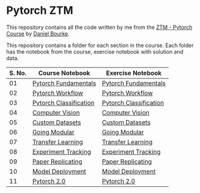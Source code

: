 # Pytorch ZTM

This repository contains all the code written by me from the [ZTM - Pytorch Course](https://www.udemy.com/course/pytorch-for-deep-learning/) by [Daniel Bourke](https://github.com/mrdbourke).

This repository contains a folder for each section in the course. Each folder has the notebook from the course, exercise notebook with solution and data.

| S. No. | Course Notebook                                                                                                                                 | Exercise Notebook                                                                                                                                     |
|--------|-------------------------------------------------------------------------------------------------------------------------------------------------|-------------------------------------------------------------------------------------------------------------------------------------------------------|
| 01     | [Pytorch Fundamentals](https://github.com/Adarsh0047/PyTorch-ZTM/blob/main/0.%20Pytorch%20Fundamentals/00_Pytorch_Fundamentals.ipynb)           | [Pytorch Fundamentals](https://github.com/Adarsh0047/PyTorch-ZTM/blob/main/0.%20Pytorch%20Fundamentals/00_pytorch_fundamentals_exercises.ipynb)       |
| 02     | [Pytorch Workflow](https://github.com/Adarsh0047/PyTorch-ZTM/blob/main/1.%20Pytorch%20Workflow/01_pytorch_workflow.ipynb)                       | [Pytorch Workflow](https://github.com/Adarsh0047/PyTorch-ZTM/blob/main/1.%20Pytorch%20Workflow/01_pytorch_workflow_exercises.ipynb)                   |
| 03     | [Pytorch Classification](https://github.com/Adarsh0047/PyTorch-ZTM/blob/main/2.%20Pytorch%20Classification/02_PyTorch_Classification.ipynb)     | [Pytorch Classification](https://github.com/Adarsh0047/PyTorch-ZTM/blob/main/2.%20Pytorch%20Classification/02_pytorch_classification_exercises.ipynb) |
| 04     | [Computer Vision](https://github.com/Adarsh0047/PyTorch-ZTM/blob/main/3.%20Computer%20Vision/03_Pytorch_Computer_Vision.ipynb)                  | [Computer Vision](https://github.com/Adarsh0047/PyTorch-ZTM/blob/main/3.%20Computer%20Vision/03_pytorch_computer_vision_exercises.ipynb)              |
| 05     | [Custom Datasets](https://github.com/Adarsh0047/PyTorch-ZTM/blob/main/4.%20Custom%20Datasets/04_Custom_Datasets.ipynb)                          | [Custom Datasets](https://github.com/Adarsh0047/PyTorch-ZTM/blob/main/4.%20Custom%20Datasets/04_pytorch_custom_datasets_exercises.ipynb)              |
| 06     | [Going Modular](https://github.com/Adarsh0047/PyTorch-ZTM/blob/main/5.%20Going%20Modular/05_pytorch_going_modular_cell_mode.ipynb)              | [Going Modular](https://github.com/Adarsh0047/PyTorch-ZTM/blob/main/5.%20Going%20Modular/05_pytorch_going_modular_exercise_template.ipynb)            |
| 07     | [Transfer Learning](https://github.com/Adarsh0047/PyTorch-ZTM/blob/main/6.%20Transfer%20Learning/06_pytorch_transfer_learning.ipynb)            | [Transfer Learning](https://github.com/Adarsh0047/PyTorch-ZTM/blob/main/6.%20Transfer%20Learning/06_pytorch_transfer_learning_exercises.ipynb)        |
| 08     | [Experiment Tracking](https://github.com/Adarsh0047/PyTorch-ZTM/blob/main/7.%20Experiment%20Tracking/07.Experiment_Tracking_With_PyTorch.ipynb) | [Experiment Tracking]()                                                                                                                               |
| 09     | [Paper Replicating]()                                                                                                                           | [Paper Replicating]()                                                                                                                                 |
| 10     | [Model Deployment]()                                                                                                                            | [Model Deployment]()                                                                                                                                  |
| 11     | [Pytorch 2.0]()                                                                                                                                 | [Pytorch 2.0]()                                                                                                                                       |